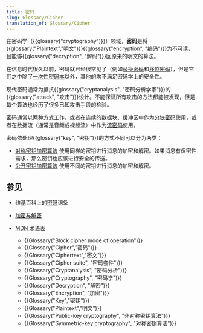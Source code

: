 ```yaml
---
title: 密码
slug: Glossary/Cipher
translation_of: Glossary/Cipher
---
```

在密码学（{{glossary("cryptography")}}）领域，**密码**是将{{glossary("Plaintext","明文")}}{{glossary("encryption", "编码")}}为不可读，且能够{{glossary("decryption", "解码")}}回原来的明文的算法。

在信息时代很久以前，密码就已经很常见了（例如[替换密码](https://zh.wikipedia.org/wiki/替换式密码)和[移位密码](https://zh.wikipedia.org/zh-cn/古典密码#移位式密码)），但是它们之中除了[一次性密码本](https://zh.wikipedia.org/zh-cn/一次性密码本)以外，其他的均不满足密码学上的安全性。

现代密码通常为抵抗{{glossary("cryptanalysis", "密码分析学家")}}的{{glossary("attack", "攻击")}}设计。不能保证所有攻击的方法都能被发现，但是每个算法也经历了很多已知攻击手段的检验。

密码通常以两种方式工作，或者在连续的数据块、缓冲区中作为[分块密码](https://zh.wikipedia.org/zh-cn/分组密码)使用，或者在数据流（通常是音频或视频流）中作为[流密码](https://zh.wikipedia.org/zh-cn/流密码)使用。

密码依处理{{glossary("key", "密钥")}}的方式不同可以分为两类：

- [对称密钥加密算法](https://zh.wikipedia.org/zh-cn/对称密钥加密) 使用同样的密钥进行消息的加密和解密。如果消息有保密性需求，那么密钥也应该进行安全的传送。
- [公开密钥加密算法](https://zh.wikipedia.org/zh-cn/公开密钥加密) 使用不同的密钥进行消息的加密和解密。

## 参见

- 维基百科上的[密码](https://zh.wikipedia.org/zh-cn/密码)词条
- [加密与解密](/zh-CN/docs/Archive/Security/Encryption_and_Decryption)
- [MDN 术语表](/zh-CN/docs/Glossary)

  - {{Glossary("Block cipher mode of operation")}}
  - {{Glossary("Cipher","密码")}}
  - {{Glossary("Ciphertext","密文")}}
  - {{Glossary("Cipher suite", "密码套件")}}
  - {{Glossary("Cryptanalysis", "密码分析")}}
  - {{Glossary("Cryptography", "密码学")}}
  - {{Glossary("Decryption", "解密")}}
  - {{Glossary("Encryption", "加密")}}
  - {{Glossary("Key","密钥")}}
  - {{Glossary("Plaintext","明文")}}
  - {{Glossary("Public-key cryptography", "非对称密钥算法")}}
  - {{Glossary("Symmetric-key cryptography", "对称密钥算法")}}